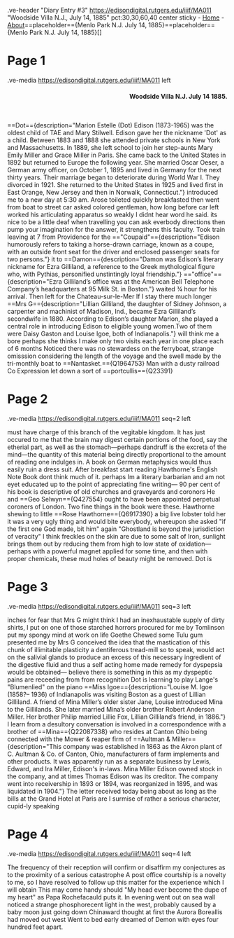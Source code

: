 .ve-header "Diary Entry #3" https://edisondigital.rutgers.edu/iiif/MA011 "Woodside Villa N.J., July 14, 1885" pct:30,30,60,40 center sticky
    - [Home](/)
    - [About](/about)==placeholder=={Menlo Park N.J. July 14, 1885}==placeholder=={Menlo Park N.J. July 14, 1885}[]

# Page 1

.ve-media https://edisondigital.rutgers.edu/iiif/MA011 left

<div style="text-align: right"><h4>Woodside Villa N.J. July 14 1885.</h4><br></div>

==Dot=={description="Marion Estelle (Dot) Edison (1873-1965) was the oldest child of TAE and Mary Stilwell. Edison gave her the nickname 'Dot' as a child. Between 1883 and 1888 she attended private schools in New York and Massachusetts.  In 1889, she left school to join her step-aunts Mary Emily Miller and Grace Miller in Paris. She came back to the United States in 1892 but returned to Europe the following year. She married Oscar Oeser, a German army officer, on October 1, 1895 and lived in Germany for the next thirty years. Their marriage began to deteriorate during World War I. They divorced in 1921. She returned to the United States in 1925 and lived first in East Orange, New Jersey and then in Norwalk, Connecticut."} introduced me to a new day at 5:30 am. Arose toileted quickly breakfasted then went from boat to street car asked colored gentleman, how long before car left worked his articulating apparatus so weakly I didnt hear word he said. its nice to be a little deaf when travelling you can ask everbody directions then pump your imagination for the answer, it strengthens this faculty. Took train leaving at 7 from Providence for the =="Coupaid"=={description="Edison humorously refers to taking a horse-drawn carriage, known as a coupe, with an outside front seat for the driver and enclosed passenger seats for two persons."} it to ==Damon=={description="Damon was Edison’s literary nickname for Ezra Gilliland, a reference to the Greek mythological figure who, with Pythias, personified unstintingly loyal friendship."} =="office"=={description="Ezra Gilliland’s office was at the American Bell Telephone Company’s headquarters at 95 Milk St. in Boston."} waited ¾ hour for his arrival. Then left for the Chateau-sur-le-Mer If I stay there much longer ==Mrs G=={description="Lillian Gilliland, the daughter of Sidney Johnson, a carpenter and machinist of Madison, Ind., became Ezra Gilliland’s secondwife in 1880. According to Edison’s daughter Marion, she played a central role in introducing Edison to eligible young women.Two of them were Daisy Gaston and Louise Igoe, both of Indianapolis."} will think me a bore perhaps she thinks I make only two visits each year in one place each of 6 months Noticed there was no stewardess on the ferryboat, strange omisssion considering the length of the voyage and the swell made by the tri-monthly boat to ==Nantasket.=={Q1964753} Man with a dusty railroad Co Expression let down a sort of ==portcullis=={Q23391}

# Page 2

.ve-media https://edisondigital.rutgers.edu/iiif/MA011 seq=2 left

must have charge of this branch of the vegitable kingdom. It has just occured to me that the brain may digest certain portions of the food, say the etherial part, as well as the stomach—perhaps dandruff is the excreta of the mind—the quantity of this material being directly proportional to the amount of reading one indulges in. A book on German metaphysics would thus easily ruin a dress suit. After breakfast start reading Hawthorne's English Note Book dont think much of it. perhaps Im a literary barbarian and am not eyet educated up to the point of appreciating fine writing— 90 per cent of his book is descriptive of old churches and graveyards and coronors He and ==Geo Selwyn=={Q427554} ought to have been appointed perpetual coroners of London. Two fine things in the book were these. Hawthorne shewing to little ==Rose Hawthorne=={Q6917390} a big live lobster told her it was a very ugly thing and would bite everybody, whereupon she asked "if the first one God made, bit him" again "Ghostland is beyond the jurisdiction of veracity" I think freckles on the skin are due to some salt of Iron, sunlight brings them out by reducing them from high to low state of oxidation—perhaps with a powerful magnet applied for some time, and then with proper chemicals, these mud holes of beauty might be removed. Dot is

# Page 3

.ve-media https://edisondigital.rutgers.edu/iiif/MA011 seq=3 left

inches for fear that Mrs G might think I had an inexhaustable supply of dirty shirts, I put on one of those starched horrors procured for me by Tomlinson put my spongy mind at work on life Goethe Chewed some Tulu gum presented me by Mrs G conceived the idea that the mastication of this chunk of illimitable plasticity a dentiferous tread-mill so to speak, would act on the salivial glands to produce an excess of this necessary ingredient of the digestive fluid and thus a self acting home made remedy for dyspepsia would be obtained— believe there is something in this as my dyspeptic pains are receeding from from recognition Dot is learning to play Lange's "Blumenlied" on the piano ==Miss Igoe=={description="Louise M. Igoe (1858?– 1936) of Indianapolis was visiting Boston as a guest of Lillian Gilliland. A friend of Mina Miller’s older sister Jane, Louise introduced Mina to the Gillilands. She later married Mina’s older brother Robert Anderson Miller. Her brother Philip married Lillie Fox, Lillian Gilliland’s friend, in 1886."} I learn from a desultory conversation is involved in a correspondence with a brother of ==Mina=={Q22087338} who resides at Canton Ohio being connected with the Mower & reaper firm of ==Aultman & Miller=={description="This company was established in 1863 as the Akron plant of C. Aultman & Co. of Canton, Ohio, manufacturers of farm implements and other products. It was apparently run as a separate business by Lewis, Edward, and Ira Miller, Edison's in-laws. Mina Miller Edison owned stock in the company, and at times Thomas Edison was its creditor. The company went into receivership in 1893 or 1894, was reorganized in 1895, and was liquidated in 1904."} The letter received today being about as long as the bills at the Grand Hotel at Paris are I surmise of rather a serious character, cupid-ly speaking

# Page 4

.ve-media https://edisondigital.rutgers.edu/iiif/MA011 seq=4 left

The frequency of their reception will confirm or disaffirm my conjectures as to the proximity of a serious catastrophe A post office courtship is a novelty to me, so I have resolved to follow up this matter for the experience which I will obtain This may come handy should "My head ever become the dupe of my heart" as Papa Rochefacauld puts it. In evening went out on sea wall noticed a strange phosphorecent light in the west, probably caused by a baby moon just going down Chinaward thought at first the Aurora Boreallis had moved out west Went to bed early dreamed of Demon with eyes four hundred feet apart.